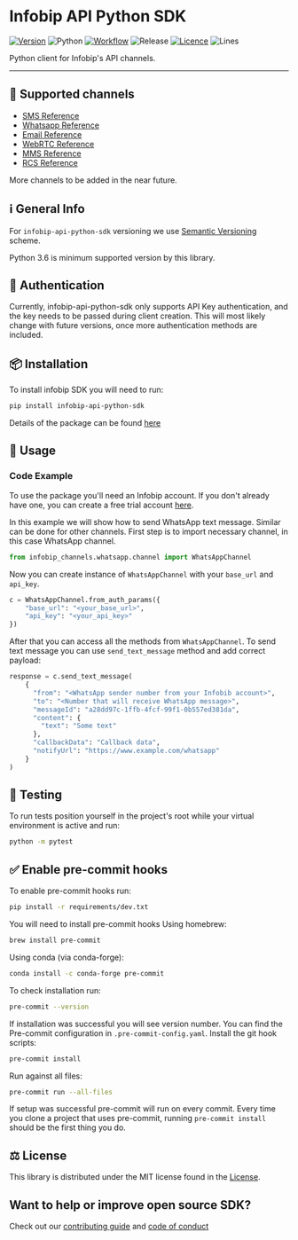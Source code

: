 # Infobip API Python SDK

[![Version](https://img.shields.io/pypi/v/infobip-api-python-sdk)](https://pypi.org/project/infobip-api-python-sdk/)
![Python](https://img.shields.io/pypi/pyversions/infobip-api-python-sdk)
[![Workflow](https://img.shields.io/github/workflow/status/infobip-community/infobip-api-python-sdk/Python%20package)](https://github.com/infobip-community/infobip-api-python-sdk/actions/workflows/python-package.yml)
![Release](https://img.shields.io/github/release-date/infobip-community/infobip-api-python-sdk)
[![Licence](https://img.shields.io/github/license/infobip-community/infobip-api-python-sdk)](LICENSE)
![Lines](https://img.shields.io/tokei/lines/github/infobip-community/infobip-api-python-sdk)

Python client for Infobip's  API channels.

---

## 📡 Supported channels
- [SMS Reference](https://www.infobip.com/docs/api#channels/sms)
- [Whatsapp Reference](https://www.infobip.com/docs/api#channels/whatsapp)
- [Email Reference](https://www.infobip.com/docs/api#channels/email)
- [WebRTC Reference](https://www.infobip.com/docs/api#channels/webrtc/)
- [MMS Reference](https://www.infobip.com/docs/api#channels/mms)
- [RCS Reference](https://www.infobip.com/docs/api#channels/rcs)

More channels to be added in the near future.

## ℹ️ General Info

For `infobip-api-python-sdk` versioning we use
[Semantic Versioning](https://semver.org) scheme.

Python 3.6 is minimum supported version by this library.

## 🔐 Authentication

Currently, infobip-api-python-sdk only supports API Key authentication,
and the key needs to be passed during client creation.
This will most likely change with future versions,
once more authentication methods are included.

## 📦 Installation
To install infobip SDK you will need to run:

```bash
pip install infobip-api-python-sdk
```

Details of the package can be found
[here](https://pypi.org/project/infobip-api-python-sdk/)

## 🚀 Usage

### Code Example
To use the package you'll need an Infobip account.
If you don't already have one, you can create a free trial account
[here](https://www.infobip.com/signup).

In this example we will show how to send WhatsApp text message.
Similar can be done for other channels.
First step is to import necessary channel, in this case WhatsApp channel.

```python
from infobip_channels.whatsapp.channel import WhatsAppChannel
```

Now you can create instance of `WhatsAppChannel` with your `base_url` and `api_key`.

```python
c = WhatsAppChannel.from_auth_params({
    "base_url": "<your_base_url>",
    "api_key": "<your_api_key>"
})
```
After that you can access all the methods from `WhatsAppChannel`.
To send text message you can use `send_text_message` method and add correct payload:
```python
response = c.send_text_message(
    {
      "from": "<WhatsApp sender number from your Infobib account>",
      "to": "<Number that will receive WhatsApp message>",
      "messageId": "a28dd97c-1ffb-4fcf-99f1-0b557ed381da",
      "content": {
        "text": "Some text"
      },
      "callbackData": "Callback data",
      "notifyUrl": "https://www.example.com/whatsapp"
    }
)
```
## 🧪 Testing
To run tests position yourself in the project's root while your virtual environment
is active and run:
```bash
python -m pytest
```

## ✅ Enable pre-commit hooks
To enable pre-commit hooks run:
```bash
pip install -r requirements/dev.txt
```
You will need to install pre-commit hooks
Using homebrew:
```bash
brew install pre-commit
```
Using conda (via conda-forge):
```bash
conda install -c conda-forge pre-commit
```
To check installation run:
```bash
pre-commit --version
```
If installation was successful you will see version number.
You can find the Pre-commit configuration in `.pre-commit-config.yaml`.
Install the git hook scripts:
```bash
pre-commit install
```
Run against all files:
```bash
pre-commit run --all-files
```
If setup was successful pre-commit will run on every commit.
Every time you clone a project that uses pre-commit, running `pre-commit install`
should be the first thing you do.

## ⚖️ License

This library is distributed under the MIT license found in the [License](LICENSE).

## Want to help or improve open source SDK?
Check out our [contributing guide](CONTRIBUTING.md) and [code of conduct](CODE_OF_CONDUCT.md)

